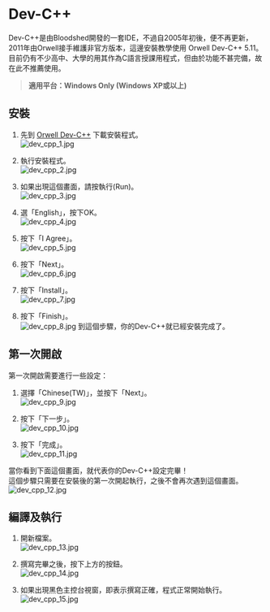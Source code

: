 # Dev-C++

Dev-C++是由Bloodshed開發的一套IDE，不過自2005年初後，便不再更新，2011年由Orwell接手維護非官方版本，這邊安裝教學使用 Orwell Dev-C++ 5.11。  
目前仍有不少高中、大學的用其作為C語言授課用程式，但由於功能不甚完備，故在此不推薦使用。

> **適用平台：Windows Only (Windows XP或以上)**

## 安裝
1. 先到 [Orwell Dev-C++](http://orwelldevcpp.blogspot.tw/) 下載安裝程式。  
![dev_cpp_1.jpg](/img/Ch0/dev_cpp_1.jpg)

2. 執行安裝程式。  
![dev_cpp_2.jpg](/img/Ch0/dev_cpp_2.jpg)

3. 如果出現這個畫面，請按執行(Run)。  
![dev_cpp_3.jpg](/img/Ch0/dev_cpp_3.jpg)

4. 選「English」，按下OK。  
![dev_cpp_4.jpg](/img/Ch0/dev_cpp_4.jpg)

5. 按下「I Agree」。  
![dev_cpp_5.jpg](/img/Ch0/dev_cpp_5.jpg)

6. 按下「Next」。  
![dev_cpp_6.jpg](/img/Ch0/dev_cpp_6.jpg)

7. 按下「Install」。  
![dev_cpp_7.jpg](/img/Ch0/dev_cpp_7.jpg)

8. 按下「Finish」。  
![dev_cpp_8.jpg](/img/Ch0/dev_cpp_8.jpg)
到這個步驟，你的Dev-C++就已經安裝完成了。  

## 第一次開啟
第一次開啟需要進行一些設定：  
1. 選擇「Chinese(TW)」，並按下「Next」。  
![dev_cpp_9.jpg](/img/Ch0/dev_cpp_9.jpg)

2. 按下「下一步」。  
![dev_cpp_10.jpg](/img/Ch0/dev_cpp_10.jpg)

3. 按下「完成」。  
![dev_cpp_11.jpg](/img/Ch0/dev_cpp_11.jpg)

當你看到下面這個畫面，就代表你的Dev-C++設定完畢！  
這個步驟只需要在安裝後的第一次開起執行，之後不會再次遇到這個畫面。  
![dev_cpp_12.jpg](/img/Ch0/dev_cpp_12.jpg)


## 編譯及執行
1. 開新檔案。  
![dev_cpp_13.jpg](/img/Ch0/dev_cpp_13.jpg)

2. 撰寫完畢之後，按下上方的按鈕。  
![dev_cpp_14.jpg](/img/Ch0/dev_cpp_14.jpg)

3. 如果出現黑色主控台視窗，即表示撰寫正確，程式正常開始執行。  
![dev_cpp_15.jpg](/img/Ch0/dev_cpp_15.jpg)
